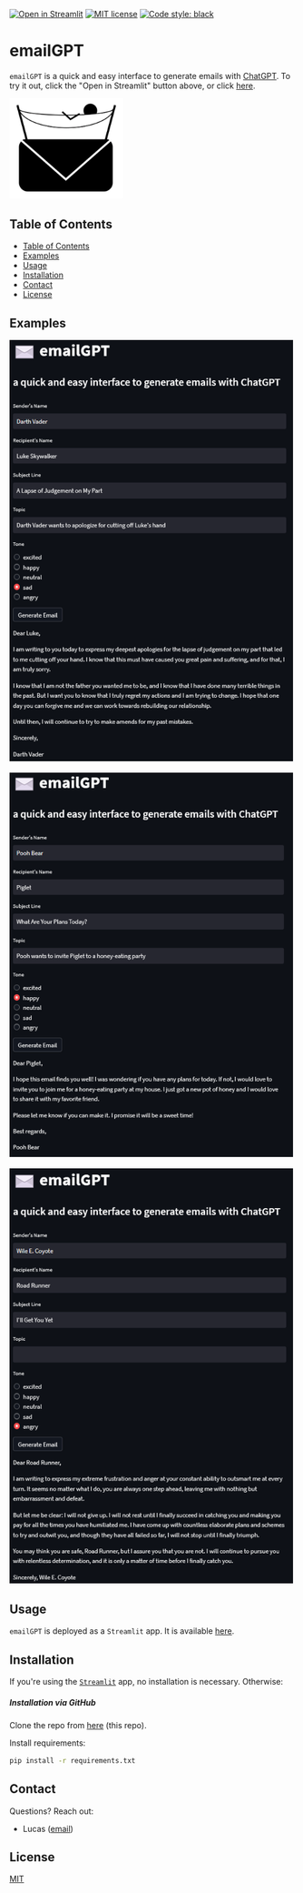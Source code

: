 [![Open in Streamlit](https://static.streamlit.io/badges/streamlit_badge_black_white.svg)](https://lucasmccabe-emailgpt-app-jspyxu.streamlit.app/)
[![MIT license](https://img.shields.io/badge/License-MIT-blue.svg)](https://lbesson.mit-license.org/)
[![Code style: black](https://img.shields.io/badge/code%20style-black-000000.svg)](https://github.com/psf/black)

# emailGPT

`emailGPT` is a quick and easy interface to generate emails with [ChatGPT](https://openai.com/blog/chatgpt/). To try it out, click the "Open in Streamlit" button above, or click [here](https://lucasmccabe-emailgpt-app-jspyxu.streamlit.app/).


<img src="assets/lazy_email.png" alt="drawing" width="200"/>

## Table of Contents
* [Table of Contents](#table-of-contents)
* [Examples](#examples)
* [Usage](#usage)
* [Installation](#installation)
* [Contact](#contact)
* [License](#license)


## Examples

<img src="assets/vader.png" alt="vader" width="500"/>
<br><br>

<img src="assets/pooh.png" alt="pooh" width="500"/>
<br><br>

<img src="assets/coyote.png" alt="coyote" width="500"/>


## Usage

`emailGPT` is deployed as a `Streamlit` app. It is available [here](https://lucasmccabe-emailgpt-app-jspyxu.streamlit.app/).

## Installation

If you're using the [`Streamlit`](https://lucasmccabe-emailgpt-app-jspyxu.streamlit.app/) app, no installation is necessary. Otherwise:

##### Installation via GitHub
Clone the repo from [here](https://github.com/lucasmccabe/emailGPT) (this repo).

Install requirements:
```bash
pip install -r requirements.txt
```

## Contact

Questions? Reach out:
- Lucas ([email](mailto:lucasmccabe@gwu.edu))

## License
[MIT](https://choosealicense.com/licenses/mit/)
